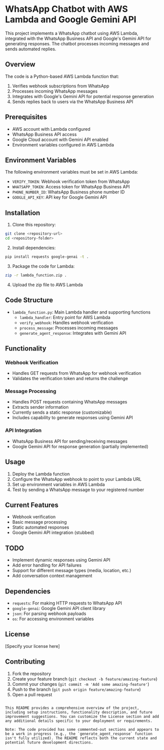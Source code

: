 # WhatsApp Chatbot with AWS Lambda and Google Gemini API

This project implements a WhatsApp chatbot using AWS Lambda, integrated with the WhatsApp Business API and Google's Gemini API for generating responses. The chatbot processes incoming messages and sends automated replies.

## Overview

The code is a Python-based AWS Lambda function that:
1. Verifies webhook subscriptions from WhatsApp
2. Processes incoming WhatsApp messages
3. Integrates with Google's Gemini API for potential response generation
4. Sends replies back to users via the WhatsApp Business API

## Prerequisites

- AWS account with Lambda configured
- WhatsApp Business API access
- Google Cloud account with Gemini API enabled
- Environment variables configured in AWS Lambda

## Environment Variables

The following environment variables must be set in AWS Lambda:

- `VERIFY_TOKEN`: Webhook verification token from WhatsApp
- `WHATSAPP_TOKEN`: Access token for WhatsApp Business API
- `PHONE_NUMBER_ID`: WhatsApp Business phone number ID
- `GOOGLE_API_KEY`: API key for Google Gemini API

## Installation

1. Clone this repository:
```bash
git clone <repository-url>
cd <repository-folder>
```

2. Install dependencies:
```bash
pip install requests google-genai -t .
```

3. Package the code for Lambda:
```bash
zip -r lambda_function.zip .
```

4. Upload the zip file to AWS Lambda

## Code Structure

- `lambda_function.py`: Main Lambda handler and supporting functions
  - `lambda_handler`: Entry point for AWS Lambda
  - `verify_webhook`: Handles webhook verification
  - `process_message`: Processes incoming messages
  - `generate_agent_response`: Integrates with Gemini API

## Functionality

### Webhook Verification
- Handles GET requests from WhatsApp for webhook verification
- Validates the verification token and returns the challenge

### Message Processing
- Handles POST requests containing WhatsApp messages
- Extracts sender information
- Currently sends a static response (customizable)
- Includes capability to generate responses using Gemini API

### API Integration
- WhatsApp Business API for sending/receiving messages
- Google Gemini API for response generation (partially implemented)

## Usage

1. Deploy the Lambda function
2. Configure the WhatsApp webhook to point to your Lambda URL
3. Set up environment variables in AWS Lambda
4. Test by sending a WhatsApp message to your registered number

## Current Features
- Webhook verification
- Basic message processing
- Static automated responses
- Google Gemini API integration (stubbed)

## TODO
- Implement dynamic responses using Gemini API
- Add error handling for API failures
- Support for different message types (media, location, etc.)
- Add conversation context management

## Dependencies
- `requests`: For making HTTP requests to WhatsApp API
- `google-genai`: Google Gemini API client library
- `json`: For parsing webhook payloads
- `os`: For accessing environment variables

## License
[Specify your license here]

## Contributing
1. Fork the repository
2. Create your feature branch (`git checkout -b feature/amazing-feature`)
3. Commit your changes (`git commit -m 'Add some amazing-feature'`)
4. Push to the branch (`git push origin feature/amazing-feature`)
5. Open a pull request
```

This README provides a comprehensive overview of the project, including setup instructions, functionality description, and future improvement suggestions. You can customize the License section and add any additional details specific to your deployment or requirements.

Note: The code provided has some commented-out sections and appears to be a work in progress (e.g., the `generate_agent_response` function isn't fully utilized). The README reflects both the current state and potential future development directions.
